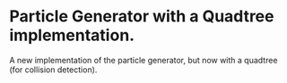 # Particle Generator with a Quadtree implementation.

A new implementation of the particle generator, but now with a quadtree (for collision detection). 